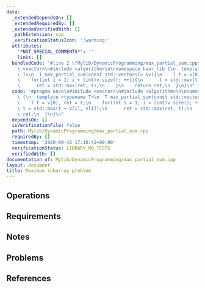 ```yaml
---
data:
  _extendedDependsOn: []
  _extendedRequiredBy: []
  _extendedVerifiedWith: []
  _pathExtension: cpp
  _verificationStatusIcon: ':warning:'
  attributes:
    '*NOT_SPECIAL_COMMENTS*': ''
    links: []
  bundledCode: "#line 2 \"Mylib/DynamicProgramming/max_partial_sum.cpp\"\n#include\
    \ <vector>\n#include <algorithm>\n\nnamespace haar_lib {\n  template <typename\
    \ T>\n  T max_partial_sum(const std::vector<T> &v){\n    T t = v[0], ret = t;\n\
    \    for(int i = 1; i < (int)v.size(); ++i){\n      t = std::max(t + v[i], v[i]);\n\
    \      ret = std::max(ret, t);\n    }\n    return ret;\n  }\n}\n"
  code: "#pragma once\n#include <vector>\n#include <algorithm>\n\nnamespace haar_lib\
    \ {\n  template <typename T>\n  T max_partial_sum(const std::vector<T> &v){\n\
    \    T t = v[0], ret = t;\n    for(int i = 1; i < (int)v.size(); ++i){\n     \
    \ t = std::max(t + v[i], v[i]);\n      ret = std::max(ret, t);\n    }\n    return\
    \ ret;\n  }\n}\n"
  dependsOn: []
  isVerificationFile: false
  path: Mylib/DynamicProgramming/max_partial_sum.cpp
  requiredBy: []
  timestamp: '2020-09-16 17:10:42+09:00'
  verificationStatus: LIBRARY_NO_TESTS
  verifiedWith: []
documentation_of: Mylib/DynamicProgramming/max_partial_sum.cpp
layout: document
title: Maximum subarray problem
---
```


## Operations

## Requirements

## Notes

## Problems

## References
